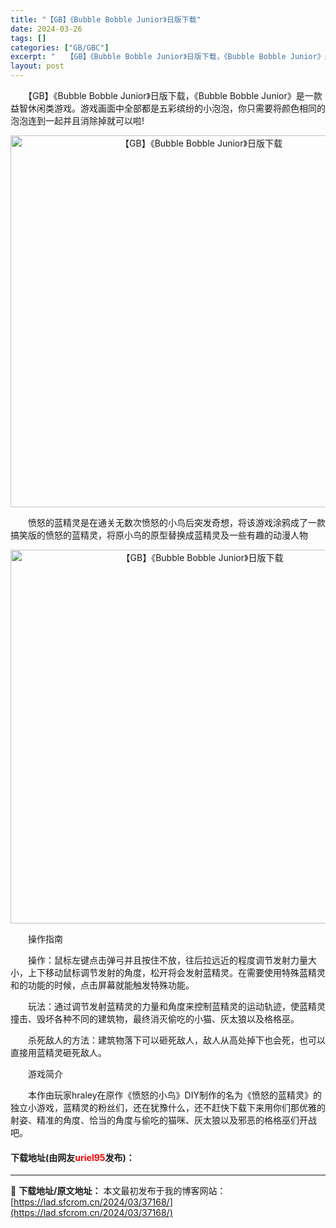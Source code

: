 ```yaml
---
title: "【GB】《Bubble Bobble Junior》日版下载"
date: 2024-03-26
tags: []
categories: ["GB/GBC"]
excerpt: "　　【GB】《Bubble Bobble Junior》日版下载，《Bubble Bobble Junior》是一款益智休闲类游戏。游戏画面中全部都是五彩缤纷的小泡泡，你只需要将颜色相同的泡泡连到一起并且消除掉就可以啦! 　　愤怒的蓝精灵是在通关无数次愤怒的小鸟后突发奇想，将该游戏涂鸦成了一款搞笑版&hellip;"
layout: post
---
```


 <p>　　【GB】《Bubble Bobble Junior》日版下载，《Bubble Bobble Junior》是一款益智休闲类游戏。游戏画面中全部都是五彩缤纷的小泡泡，你只需要将颜色相同的泡泡连到一起并且消除掉就可以啦!</p> <p align="center"><img align="" border="0" src="https://lad.sfcrom.cn/wp-content/uploads/2024/03/20240326_66027f0fd5d1d.png" width="595" alt="【GB】《Bubble Bobble Junior》日版下载" /></p> <p>　　愤怒的蓝精灵是在通关无数次愤怒的小鸟后突发奇想，将该游戏涂鸦成了一款搞笑版的愤怒的蓝精灵，将原小鸟的原型替换成蓝精灵及一些有趣的动漫人物</p> <p align="center"><img align="" border="0" src="https://lad.sfcrom.cn/wp-content/uploads/2024/03/20240326_66027f10657b5.png" width="598" alt="【GB】《Bubble Bobble Junior》日版下载" /></p> <p>　　操作指南</p> <p>　　操作：鼠标左键点击弹弓并且按住不放，往后拉远近的程度调节发射力量大小，上下移动鼠标调节发射的角度，松开将会发射蓝精灵。在需要使用特殊蓝精灵和的功能的时候，点击屏幕就能触发特殊功能。</p> <p>　　玩法：通过调节发射蓝精灵的力量和角度来控制蓝精灵的运动轨迹，使蓝精灵撞击、毁坏各种不同的建筑物，最终消灭偷吃的小猫、灰太狼以及格格巫。</p> <p>　　杀死敌人的方法：建筑物落下可以砸死敌人，敌人从高处掉下也会死，也可以直接用蓝精灵砸死敌人。</p> <p>　　游戏简介</p> <p>　　本作由玩家hraley在原作《愤怒的小鸟》DIY制作的名为《愤怒的蓝精灵》的独立小游戏，蓝精灵的粉丝们，还在犹豫什么，还不赶快下载下来用你们那优雅的射姿、精准的角度、恰当的角度与偷吃的猫咪、灰太狼以及邪恶的格格巫们开战吧。</p> <p><h4>下载地址(由网友<font color="red">uriel95</font>发布)：</h4></p> 

---
📖 **下载地址/原文地址：** 本文最初发布于我的博客网站：[https://lad.sfcrom.cn/2024/03/37168/](https://lad.sfcrom.cn/2024/03/37168/)
